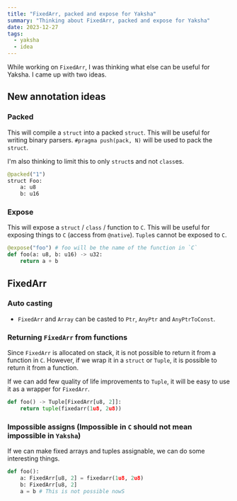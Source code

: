 ```yaml
---
title: "FixedArr, packed and expose for Yaksha"
summary: "Thinking about FixedArr, packed and expose for Yaksha"
date: 2023-12-27
tags:
  - yaksha
  - idea
---
```


While working on `FixedArr`, I was thinking what else can be useful for Yaksha. I came up with two ideas.

## New annotation ideas

### Packed
This will compile a `struct` into a packed `struct`. This will be useful for writing binary parsers. `#pragma push(pack, N)` will be used to pack the `struct`. 

I'm also thinking to limit this to only `struct`s and not `class`es. 

```python
@packed("1")
struct Foo:
    a: u8
    b: u16
```

### Expose
This will expose a `struct` / `class` / function to `C`. This will be useful for exposing things to `C` (access from `@native`). `Tuple`s cannot be exposed to `C`. 

```python
@expose("foo") # foo will be the name of the function in `C`
def foo(a: u8, b: u16) -> u32:
    return a + b
```

## FixedArr

### Auto casting 

* `FixedArr` and `Array` can be casted to `Ptr`, `AnyPtr` and `AnyPtrToConst`.

### Returning `FixedArr` from functions

Since `FixedArr` is allocated on stack, it is not possible to return it from a function in `C`. However, if we wrap it in a `struct` or `Tuple`, it is possible to return it from a function. 

If we can add few quality of life improvements to `Tuple`, it will be easy to use it as a wrapper for `FixedArr`. 

```python
def foo() -> Tuple[FixedArr[u8, 2]]:
    return tuple(fixedarr(1u8, 2u8))
```

### Impossible assigns (Impossible in `C` should not mean impossible in `Yaksha`)

If we can make fixed arrays and tuples assignable, we can do some interesting things. 

```python
def foo():
    a: FixedArr[u8, 2] = fixedarr(1u8, 2u8)
    b: FixedArr[u8, 2]
    a = b # This is not possible nowS
```
